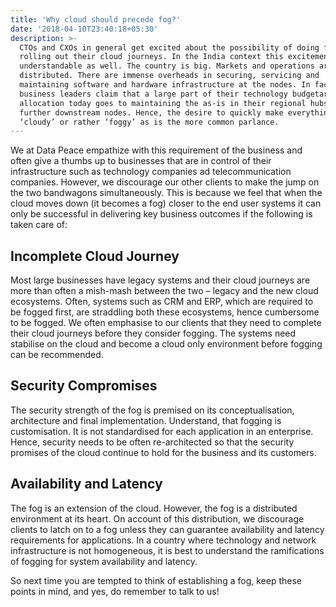 ```yaml
---
title: 'Why cloud should precede fog?'
date: '2018-04-10T23:40:18+05:30'
description: >-
  CTOs and CXOs in general get excited about the possibility of doing fog while
  rolling out their cloud journeys. In the India context this excitement is
  understandable as well. The country is big. Markets and operations are
  distributed. There are immense overheads in securing, servicing and
  maintaining software and hardware infrastructure at the nodes. In fact, most
  business leaders claim that a large part of their technology budgetary
  allocation today goes to maintaining the as-is in their regional hubs and
  further downstream nodes. Hence, the desire to quickly make everything
  ‘cloudy’ or rather ‘foggy’ as is the more common parlance.
---
```

We at Data Peace empathize with this requirement of the business and often give a thumbs up to businesses that are in control of their infrastructure such as technology companies ad telecommunication companies. However, we discourage our other clients to make the jump on the two bandwagons simultaneously. This is because we feel that when the cloud moves down (it becomes a fog) closer to the end user systems it can only be successful in delivering key business outcomes if the following is taken care of:

## Incomplete Cloud Journey

 Most large businesses have legacy systems and their cloud journeys are more than often a mish-mash between the two – legacy and the new cloud ecosystems. Often, systems such as CRM and ERP, which are required to be fogged first, are straddling both these ecosystems, hence cumbersome to be fogged. We often emphasise to our clients that they need to complete their cloud journeys before they consider fogging. The systems need stabilise on the cloud and become a cloud only environment before fogging can be recommended. 

## Security Compromises

 The security strength of the fog is premised on its conceptualisation, architecture and final implementation. Understand, that fogging is customisation. It is not standardised for each application in an enterprise. Hence, security needs to be often re-architected so that the security promises of the cloud continue to hold for the business and its customers. 

## Availability and Latency

 The fog is an extension of the cloud. However, the fog is a distributed environment at its heart. On account of this distribution, we discourage clients to latch on to a fog unless they can guarantee availability and latency requirements for applications. In a country where technology and network infrastructure is not homogeneous, it is best to understand the ramifications of fogging for system availability and latency. 

So next time you are tempted to think of establishing a fog, keep these points in mind, and yes, do remember to talk to us!
